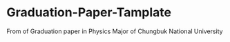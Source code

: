 # Graduation-Paper-Tamplate
 From of Graduation paper in Physics Major of Chungbuk National University
